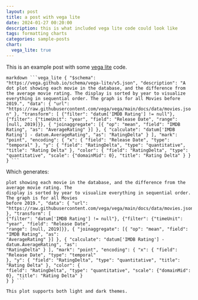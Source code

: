 ```yaml
---
layout: post
title: a post with vega lite
date: 2024-01-27 00:20:00
description: this is what included vega lite code could look like
tags: formatting charts
categories: sample-posts
chart:
  vega_lite: true
---
```

This is an example post with some [vega lite](https://vega.github.io/vega-lite/) code.

````markdown ```vega_lite { "$schema": "https://vega.github.io/schema/vega-lite/v5.json",
"description": "A dot plot showing each movie in the database, and the difference from the average
movie rating. The display is sorted by year to visualize everything in sequential order. The graph
is for all Movies before 2019.", "data": { "url":
"https://raw.githubusercontent.com/vega/vega/main/docs/data/movies.json" }, "transform": [
{"filter": "datum['IMDB Rating'] != null"}, {"filter": {"timeUnit": "year", "field": "Release Date",
"range": [null, 2019]}}, { "joinaggregate": [{ "op": "mean", "field": "IMDB Rating", "as":
"AverageRating" }] }, { "calculate": "datum['IMDB Rating'] - datum.AverageRating", "as":
"RatingDelta" } ], "mark": "point", "encoding": { "x": { "field": "Release Date", "type": "temporal"
}, "y": { "field": "RatingDelta", "type": "quantitative", "title": "Rating Delta" }, "color": {
"field": "RatingDelta", "type": "quantitative", "scale": {"domainMid": 0}, "title": "Rating Delta" }
} } ``` ````

Which generates:

```vega_lite { "$schema": "https://vega.github.io/schema/vega-lite/v5.json", "description": "A dot
plot showing each movie in the database, and the difference from the average movie rating. The
display is sorted by year to visualize everything in sequential order. The graph is for all Movies
before 2019.", "data": { "url":
"https://raw.githubusercontent.com/vega/vega/main/docs/data/movies.json" }, "transform": [
{"filter": "datum['IMDB Rating'] != null"}, {"filter": {"timeUnit": "year", "field": "Release Date",
"range": [null, 2019]}}, { "joinaggregate": [{ "op": "mean", "field": "IMDB Rating", "as":
"AverageRating" }] }, { "calculate": "datum['IMDB Rating'] - datum.AverageRating", "as":
"RatingDelta" } ], "mark": "point", "encoding": { "x": { "field": "Release Date", "type": "temporal"
}, "y": { "field": "RatingDelta", "type": "quantitative", "title": "Rating Delta" }, "color": {
"field": "RatingDelta", "type": "quantitative", "scale": {"domainMid": 0}, "title": "Rating Delta" }
} } ```

This plot supports both light and dark themes.
